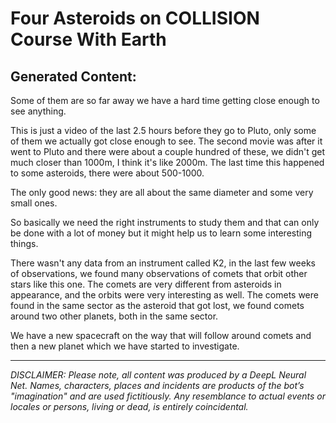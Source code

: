# Four Asteroids on COLLISION Course With Earth

## Generated Content:

Some of them are so far away we have a hard time getting close enough to see anything.


This is just a video of the last 2.5 hours before they go to Pluto, only some of them we actually got close enough to see. The second movie was after it went to Pluto and there were about a couple hundred of these, we didn't get much closer than 1000m, I think it's like 2000m. The last time this happened to some asteroids, there were about 500-1000.


The only good news: they are all about the same diameter and some very small ones.


So basically we need the right instruments to study them and that can only be done with a lot of money but it might help us to learn some interesting things.


There wasn't any data from an instrument called K2, in the last few weeks of observations, we found many observations of comets that orbit other stars like this one. The comets are very different from asteroids in appearance, and the orbits were very interesting as well. The comets were found in the same sector as the asteroid that got lost, we found comets around two other planets, both in the same sector.


We have a new spacecraft on the way that will follow around comets and then a new planet which we have started to investigate.

---

_DISCLAIMER:
Please note, all content was produced by a DeepL Neural Net. Names, characters, places and incidents are products of the bot’s "imagination" and are used fictitiously. Any resemblance to actual events or locales or persons, living or dead, is entirely coincidental._